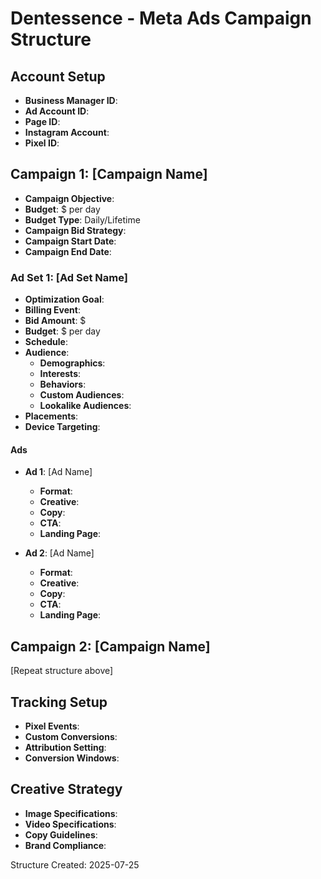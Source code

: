 # Dentessence - Meta Ads Campaign Structure

## Account Setup
- **Business Manager ID**: 
- **Ad Account ID**: 
- **Page ID**: 
- **Instagram Account**: 
- **Pixel ID**: 

## Campaign 1: [Campaign Name]
- **Campaign Objective**: 
- **Budget**: $ per day
- **Budget Type**: Daily/Lifetime
- **Campaign Bid Strategy**: 
- **Campaign Start Date**: 
- **Campaign End Date**: 

### Ad Set 1: [Ad Set Name]
- **Optimization Goal**: 
- **Billing Event**: 
- **Bid Amount**: $
- **Budget**: $ per day
- **Schedule**: 
- **Audience**: 
  - **Demographics**: 
  - **Interests**: 
  - **Behaviors**: 
  - **Custom Audiences**: 
  - **Lookalike Audiences**: 
- **Placements**: 
- **Device Targeting**: 

#### Ads
- **Ad 1**: [Ad Name]
  - **Format**: 
  - **Creative**: 
  - **Copy**: 
  - **CTA**: 
  - **Landing Page**: 

- **Ad 2**: [Ad Name]
  - **Format**: 
  - **Creative**: 
  - **Copy**: 
  - **CTA**: 
  - **Landing Page**: 

## Campaign 2: [Campaign Name]
[Repeat structure above]

## Tracking Setup
- **Pixel Events**: 
- **Custom Conversions**: 
- **Attribution Setting**: 
- **Conversion Windows**: 

## Creative Strategy
- **Image Specifications**: 
- **Video Specifications**: 
- **Copy Guidelines**: 
- **Brand Compliance**: 

Structure Created: 2025-07-25
